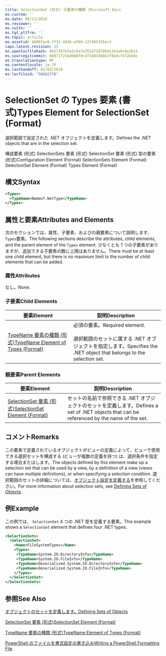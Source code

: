 ```yaml
---
title: SelectionSet (形式) の要素の種類 |Microsoft Docs
ms.custom: ''
ms.date: 09/13/2016
ms.reviewer: ''
ms.suite: ''
ms.tgt_pltfrm: ''
ms.topic: article
ms.assetid: 4606fec0-ff31-4d36-af68-227405335ec3
caps.latest.revision: 15
ms.openlocfilehash: 0427367efa2c8a7e352d718706d1341a0c8e3621
ms.sourcegitcommit: b6871f21bd666f9cd71dd336bb3f844cf472b56c
ms.translationtype: MT
ms.contentlocale: ja-JP
ms.lasthandoff: 02/03/2019
ms.locfileid: "56862378"
---
```

# <a name="types-element-for-selectionset-format"></a><span data-ttu-id="deb7a-102">SelectionSet の Types 要素 (書式)</span><span class="sxs-lookup"><span data-stu-id="deb7a-102">Types Element for SelectionSet (Format)</span></span>

<span data-ttu-id="deb7a-103">選択範囲で設定された .NET オブジェクトを定義します。</span><span class="sxs-lookup"><span data-stu-id="deb7a-103">Defines the .NET objects that are in the selection set.</span></span>

<span data-ttu-id="deb7a-104">構成要素 (形式) SelectionSets 要素 (形式) SelectionSet 要素 (形式) 型の要素 (形式)</span><span class="sxs-lookup"><span data-stu-id="deb7a-104">Configuration Element (Format) SelectionSets Element (Format) SelectionSet Element (Format) Types Element (Format)</span></span>

## <a name="syntax"></a><span data-ttu-id="deb7a-105">構文</span><span class="sxs-lookup"><span data-stu-id="deb7a-105">Syntax</span></span>

```xml
<Types>
  <TypeName>Nameof.NetType</TypeName>
</Types>

```

## <a name="attributes-and-elements"></a><span data-ttu-id="deb7a-106">属性と要素</span><span class="sxs-lookup"><span data-stu-id="deb7a-106">Attributes and Elements</span></span>

<span data-ttu-id="deb7a-107">次のセクションでは、属性、子要素、およびの親要素について説明します、`Types`要素。</span><span class="sxs-lookup"><span data-stu-id="deb7a-107">The following sections describe the attributes, child elements, and the parent element of the `Types` element.</span></span> <span data-ttu-id="deb7a-108">少なくとも 1 つの子要素がありますが、追加できる子要素の数に上限はありません。</span><span class="sxs-lookup"><span data-stu-id="deb7a-108">There must be at least one child element, but there is no maximum limit to the number of child elements that can be added.</span></span>

### <a name="attributes"></a><span data-ttu-id="deb7a-109">属性</span><span class="sxs-lookup"><span data-stu-id="deb7a-109">Attributes</span></span>

<span data-ttu-id="deb7a-110">なし。</span><span class="sxs-lookup"><span data-stu-id="deb7a-110">None.</span></span>

### <a name="child-elements"></a><span data-ttu-id="deb7a-111">子要素</span><span class="sxs-lookup"><span data-stu-id="deb7a-111">Child Elements</span></span>

|<span data-ttu-id="deb7a-112">要素</span><span class="sxs-lookup"><span data-stu-id="deb7a-112">Element</span></span>|<span data-ttu-id="deb7a-113">説明</span><span class="sxs-lookup"><span data-stu-id="deb7a-113">Description</span></span>|
|-------------|-----------------|
|[<span data-ttu-id="deb7a-114">TypeName 要素の種類 (形式)</span><span class="sxs-lookup"><span data-stu-id="deb7a-114">TypeName Element of Types (Format)</span></span>](./typename-element-for-types-format.md)|<span data-ttu-id="deb7a-115">必須の要素。</span><span class="sxs-lookup"><span data-stu-id="deb7a-115">Required element.</span></span><br /><br /> <span data-ttu-id="deb7a-116">選択範囲のセットに属する .NET オブジェクトを指定します。</span><span class="sxs-lookup"><span data-stu-id="deb7a-116">Specifies the .NET object that belongs to the selection set.</span></span>|

### <a name="parent-elements"></a><span data-ttu-id="deb7a-117">親要素</span><span class="sxs-lookup"><span data-stu-id="deb7a-117">Parent Elements</span></span>

|<span data-ttu-id="deb7a-118">要素</span><span class="sxs-lookup"><span data-stu-id="deb7a-118">Element</span></span>|<span data-ttu-id="deb7a-119">説明</span><span class="sxs-lookup"><span data-stu-id="deb7a-119">Description</span></span>|
|-------------|-----------------|
|[<span data-ttu-id="deb7a-120">SelectionSet 要素 (形式)</span><span class="sxs-lookup"><span data-stu-id="deb7a-120">SelectionSet Element (Format)</span></span>](./selectionset-element-format.md)|<span data-ttu-id="deb7a-121">セットの名前で参照できる .NET オブジェクトのセットを定義します。</span><span class="sxs-lookup"><span data-stu-id="deb7a-121">Defines a set of .NET objects that can be referenced by the name of the set.</span></span>|

## <a name="remarks"></a><span data-ttu-id="deb7a-122">コメント</span><span class="sxs-lookup"><span data-stu-id="deb7a-122">Remarks</span></span>

<span data-ttu-id="deb7a-123">この要素で定義されているオブジェクトがビューの定義によって、ビューで使用できる選択セットを構成する (ビューが複数の定義を持つ) は、選択条件を指定する場合またはします。</span><span class="sxs-lookup"><span data-stu-id="deb7a-123">The objects defined by this element make up a selection set that can be used by a view, by a definition of a view (views can have multiple definitions), or when specifying a selection condition.</span></span>  <span data-ttu-id="deb7a-124">選択範囲のセットの詳細については、[オブジェクト設定を定義する](./defining-selection-sets.md)を参照してください。</span><span class="sxs-lookup"><span data-stu-id="deb7a-124">For more information about selection sets, see [Defining Sets of Objects](./defining-selection-sets.md).</span></span>

## <a name="example"></a><span data-ttu-id="deb7a-125">例</span><span class="sxs-lookup"><span data-stu-id="deb7a-125">Example</span></span>

<span data-ttu-id="deb7a-126">この例では、 `SelectionSet` 4 つの .NET 型を定義する要素。</span><span class="sxs-lookup"><span data-stu-id="deb7a-126">This example shows a `SelectionSet` element that defines four .NET types.</span></span>

```xml
<SelectionSets>
  <SelectionSet>
    <Name>FileSystemTypes</Name>
    <Types>
     <TypeName>System.IO.DirectoryInfo</TypeName>
     <TypeName>System.IO.FileInfo</TypeName>
     <TypeName>Deserialized.System.IO.DirectoryInfo</TypeName>
     <TypeName>Deserialized.System.IO.FileInfo</TypeName>
    </Types>
  </SelectionSet>
</SelectionSets>
```

## <a name="see-also"></a><span data-ttu-id="deb7a-127">参照</span><span class="sxs-lookup"><span data-stu-id="deb7a-127">See Also</span></span>

[<span data-ttu-id="deb7a-128">オブジェクトのセットを定義します。</span><span class="sxs-lookup"><span data-stu-id="deb7a-128">Defining Sets of Objects</span></span>](./defining-selection-sets.md)

[<span data-ttu-id="deb7a-129">SelectionSet 要素 (形式)</span><span class="sxs-lookup"><span data-stu-id="deb7a-129">SelectionSet Element (Format)</span></span>](./selectionset-element-format.md)

[<span data-ttu-id="deb7a-130">TypeName 要素の種類 (形式)</span><span class="sxs-lookup"><span data-stu-id="deb7a-130">TypeName Element of Types (Format)</span></span>](./typename-element-for-types-format.md)

[<span data-ttu-id="deb7a-131">PowerShell のファイルを書式設定の書き込み</span><span class="sxs-lookup"><span data-stu-id="deb7a-131">Writing a PowerShell Formatting File</span></span>](./writing-a-powershell-formatting-file.md)
